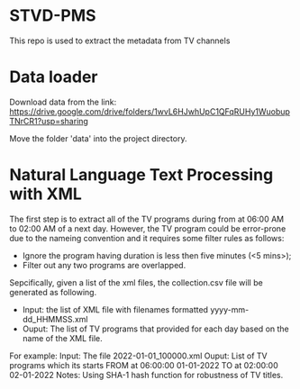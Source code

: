 # STVD-PMS
 This repo is used to extract the metadata from TV channels

# Data loader

Download data from the link: https://drive.google.com/drive/folders/1wvL6HJwhUpC1QFqRUHy1WuobupTNrCR1?usp=sharing 

Move the folder 'data' into the project directory.

# Natural Language Text Processing with XML

The first step is to extract all of the TV programs during from at 06:00 AM to 02:00 AM of a next day. However, the TV program could be error-prone due to the nameing convention and it requires some filter rules as follows:
- Ignore the program having duration is less then five minutes (<5 mins>);
- Filter out any two programs are overlapped.

Sepcifically, given a list of the xml files, the collection.csv file will be generated as following.

- Input: the list of XML file with filenames formatted yyyy-mm-dd_HHMMSS.xml
- Ouput: The list of TV programs that provided for each day based on the name of the XML file.

For example: 
Input: The file 2022-01-01_100000.xml
Ouput: List of TV programs which its starts FROM at 06:00:00 01-01-2022 TO at 02:00:00 02-01-2022
Notes: Using SHA-1 hash function for robustness of TV titles.

